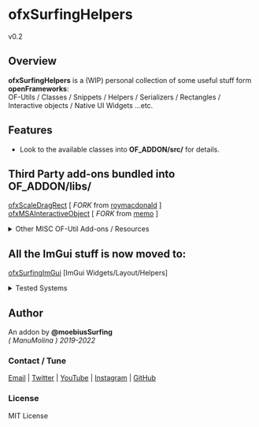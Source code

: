 ofxSurfingHelpers
=============================

v0.2

## Overview
**ofxSurfingHelpers** is a (WIP) personal collection of some useful stuff form **openFrameworks**:  
OF-Utils / Classes / Snippets / Helpers / Serializers / Rectangles / Interactive objects / Native UI Widgets ...etc.

## Features
- Look to the available classes into **OF_ADDON/src/** for details.

## Third Party add-ons bundled into **OF_ADDON/libs/**
[ofxScaleDragRect](https://github.com/moebiussurfing/ofxScaleDragRect)  [ _FORK_ from [roymacdonald](https://github.com/roymacdonald/ofxScaleDragRect) ]  
[ofxMSAInteractiveObject](https://github.com/moebiussurfing/ofxMSAInteractiveObject)   [ _FORK_ from [memo](https://github.com/memo/ofxMSAInteractiveObject) ]  

<details>
  <summary>Other MISC OF-Util Add-ons / Resources</summary>
  <p>

https://github.com/FilikaDesign/ofxFilika   
https://github.com/alptugan/ofxFilikaUtils  
https://github.com/companje/ofxExtras/blob/master/src/ofxExtras.cpp  
https://github.com/chimanaco/ofxUtils/tree/master/src  
https://github.com/nightshining/ofxControlUtils  
https://github.com/bernardgeyer/ofxhUtils  
https://github.com/NickHardeman/Tools  
https://github.com/bakercp/ofxUtils  
https://github.com/Iwanaka/ofxMyUtil  
https://github.com/perevalovds/ofxKu/tree/master/src  
https://github.com/ofTheo/ofxFileHelper  

_Some of the bundled classes here may have been "stolen" from the above repositories!_
  </p>
</details>

## All the ImGui stuff is now moved to:  
[ofxSurfingImGui](https://github.com/moebiussurfing/ofxSurfingImGui) [ImGui Widgets/Layout/Helpers]  

<details>
  <summary>Tested Systems</summary>
  <p>

  - **Windows 10** / **VS 2017** / **OF ~0.11**
  </p>
</details>

## Author
An addon by **@moebiusSurfing**  
*( ManuMolina ) 2019-2022*  

### Contact / Tune
<p>
<a href="mailto:moebiussurfing@gmail.com" target="_blank">Email</a> |
<a href="https://twitter.com/moebiusSurfing/" rel="nofollow">Twitter</a> | 
<a href="https://www.youtube.com/moebiusSurfing" rel="nofollow">YouTube</a> | 
<a href="https://www.instagram.com/moebiusSurfing/" rel="nofollow">Instagram</a> | 
<a href="https://github.com/moebiussurfing" target="_blank">GitHub</a> 
</p>

### License
MIT License
